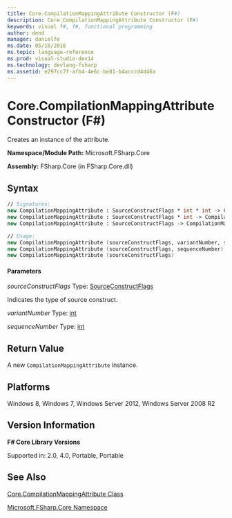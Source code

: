 ```yaml
---
title: Core.CompilationMappingAttribute Constructor (F#)
description: Core.CompilationMappingAttribute Constructor (F#)
keywords: visual f#, f#, functional programming
author: dend
manager: danielfe
ms.date: 05/16/2016
ms.topic: language-reference
ms.prod: visual-studio-dev14
ms.technology: devlang-fsharp
ms.assetid: e297cc7f-afb4-4e6c-be81-b4acccd4d46a 
---
```


# Core.CompilationMappingAttribute Constructor (F#)

Creates an instance of the attribute.

**Namespace/Module Path:** Microsoft.FSharp.Core

**Assembly:** FSharp.Core (in FSharp.Core.dll)


## Syntax

```fsharp
// Signatures:
new CompilationMappingAttribute : SourceConstructFlags * int * int -> CompilationMappingAttribute
new CompilationMappingAttribute : SourceConstructFlags * int -> CompilationMappingAttribute
new CompilationMappingAttribute : SourceConstructFlags -> CompilationMappingAttribute

// Usage:
new CompilationMappingAttribute (sourceConstructFlags, variantNumber, sequenceNumber)
new CompilationMappingAttribute (sourceConstructFlags, sequenceNumber)
new CompilationMappingAttribute (sourceConstructFlags)
```

#### Parameters
*sourceConstructFlags*
Type: [SourceConstructFlags](https://msdn.microsoft.com/library/6da6a0c5-25d0-407d-8536-70182654d738)


Indicates the type of source construct.


*variantNumber*
Type: [int](https://msdn.microsoft.com/library/025d5455-3622-4ea5-9573-3ecbd4ee1375)


*sequenceNumber*
Type: [int](https://msdn.microsoft.com/library/025d5455-3622-4ea5-9573-3ecbd4ee1375)

## Return Value

A new `CompilationMappingAttribute` instance.

## Platforms
Windows 8, Windows 7, Windows Server 2012, Windows Server 2008 R2

## Version Information
**F# Core Library Versions**

Supported in: 2.0, 4.0, Portable, Portable

## See Also
[Core.CompilationMappingAttribute Class](Core.CompilationMappingAttribute-Class-%5BFSharp%5D.md)

[Microsoft.FSharp.Core Namespace](Microsoft.FSharp.Core-Namespace-%5BFSharp%5D.md)